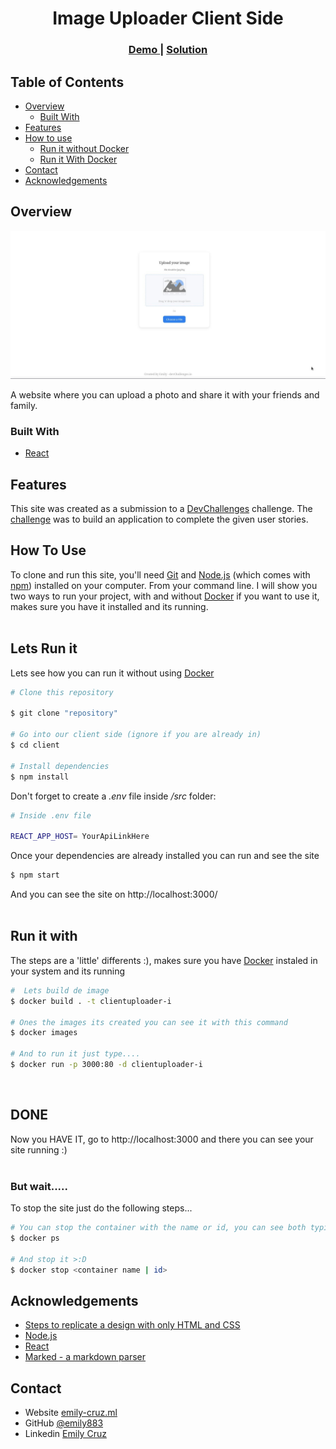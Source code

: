 <!-- Please update value in the {}  -->

<h1 align="center">Image Uploader Client Side</h1>

<div align="center">
  <h3>
    <a href="">
      Demo
    </a>
    <span> | </span>
    <a href="https://github.com/Emilio4585/proyectos_portafolio">
      Solution
    </a>
  </h3>
</div>

<!-- TABLE OF CONTENTS -->

## Table of Contents

- [Overview](#overview)
  - [Built With](#built-with)
- [Features](#features)
- [How to use](#how-to-use)
  - [Run it without Docker](#lets-run-it)
  - [Run it With Docker]()
- [Contact](#contact)
- [Acknowledgements](#acknowledgements)

<!-- OVERVIEW -->

## Overview

![screenshot](./DemoImage.jpg)

A website where you can upload a photo and share it with your friends and family.

### Built With

- [React](https://reactjs.org/)


## Features


This site was created as a submission to a [DevChallenges](https://devchallenges.io/challenges) challenge. The [challenge](https://devchallenges.io/challenges/O2iGT9yBd6xZBrOcVirx) was to build an application to complete the given user stories.

## How To Use


To clone and run this site, you'll need [Git](https://git-scm.com) and [Node.js](https://nodejs.org/en/download/) (which comes with [npm](http://npmjs.com)) installed on your computer. From your command line. I will show you two ways to run your project, with and without [Docker](https://www.docker.com/) if you want to use it, makes sure you have it installed and its running.<br><br>


## Lets Run it

Lets see how you can run it without using [Docker](https://www.docker.com/)

```bash
# Clone this repository

$ git clone "repository"

# Go into our client side (ignore if you are already in)
$ cd client

# Install dependencies
$ npm install 
```

Don't forget to create a  *_.env_* file inside *_/src_* folder:

```bash
# Inside .env file

REACT_APP_HOST= YourApiLinkHere
```
Once your dependencies are already installed you can run and see the site

```bash
$ npm start
```

And you can see the site on http://localhost:3000/ 
<br><br>

## Run it with 

The steps are a 'little' differents :), makes sure you have [Docker](https://www.docker.com/) instaled in your system and its running

```bash
#  Lets build de image
$ docker build . -t clientuploader-i

# Ones the images its created you can see it with this command
$ docker images

# And to run it just type....
$ docker run -p 3000:80 -d clientuploader-i 
```

<br>

## DONE

Now you HAVE IT, go to http://localhost:3000 and there you can see your site running :)
<br><br>

### But wait.....

To stop the site just do the following steps...

```bash
# You can stop the container with the name or id, you can see both typing...
$ docker ps

# And stop it >:D
$ docker stop <container name | id>

```

## Acknowledgements

- [Steps to replicate a design with only HTML and CSS](https://devchallenges-blogs.web.app/how-to-replicate-design/)
- [Node.js](https://nodejs.org/)
- [React](https://reactjs.org/)
- [Marked - a markdown parser](https://github.com/chjj/marked)

## Contact

- Website [emily-cruz.ml](http://www.emily-cruz.ml/)
- GitHub [@emily883](https://github.com/emily883)
- Linkedin [Emily Cruz](https://www.linkedin.com/in/emily-fullstack/)